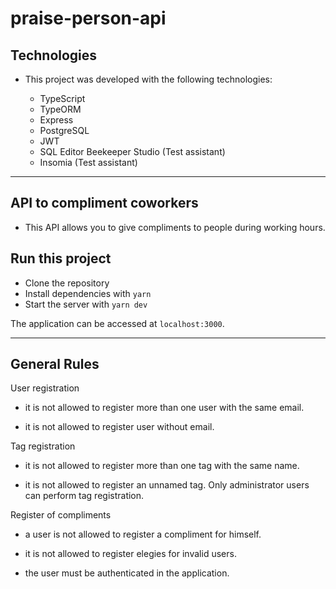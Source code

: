 # praise-person-api

## Technologies
- This project was developed with the following technologies:
    
    - TypeScript
    - TypeORM
    - Express
    - PostgreSQL
    - JWT
    - SQL Editor Beekeeper Studio (Test assistant)
    - Insomia (Test assistant)

<hr>

## API to compliment coworkers
- This API allows you to give compliments to people during working hours.

## Run this project
- Clone the repository
- Install dependencies with `yarn`
- Start the server with `yarn dev`

The application can be accessed at `localhost:3000`.

<hr>

## General Rules
User registration

- it is not allowed to register more than one user with the same email.

- it is not allowed to register user without email.

Tag registration

- it is not allowed to register more than one tag with the same name.

- it is not allowed to register an unnamed tag.
Only administrator users can perform tag registration.

Register of compliments

- a user is not allowed to register a compliment for himself.

- it is not allowed to register elegies for invalid users.

- the user must be authenticated in the application.